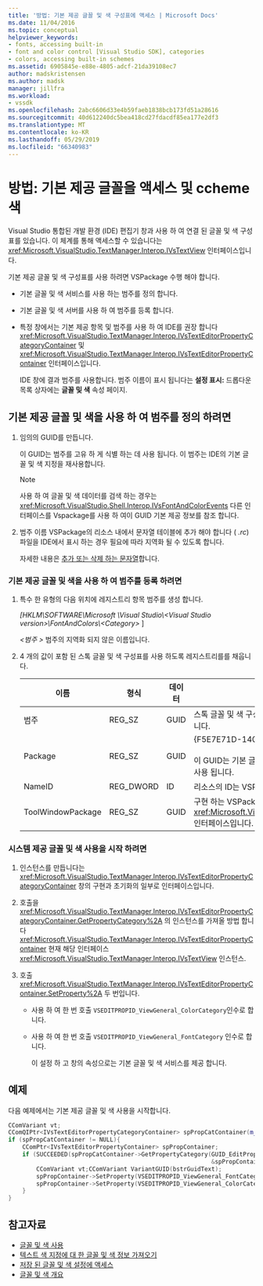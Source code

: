 ```yaml
---
title: '방법: 기본 제공 글꼴 및 색 구성표에 액세스 | Microsoft Docs'
ms.date: 11/04/2016
ms.topic: conceptual
helpviewer_keywords:
- fonts, accessing built-in
- font and color control [Visual Studio SDK], categories
- colors, accessing built-in schemes
ms.assetid: 6905845e-e88e-4805-adcf-21da39108ec7
author: madskristensen
ms.author: madsk
manager: jillfra
ms.workload:
- vssdk
ms.openlocfilehash: 2abc6606d33e4b59faeb1838bcb173fd51a28616
ms.sourcegitcommit: 40d612240dc5bea418cd27fdacdf85ea177e2df3
ms.translationtype: MT
ms.contentlocale: ko-KR
ms.lasthandoff: 05/29/2019
ms.locfileid: "66340983"
---
```

# <a name="how-to-access-the-built-in-fonts-and-color-ccheme"></a>방법: 기본 제공 글꼴을 액세스 및 ccheme 색
Visual Studio 통합된 개발 환경 (IDE) 편집기 창과 사용 하 여 연결 된 글꼴 및 색 구성표를 있습니다. 이 체계를 통해 액세스할 수 있습니다는 <xref:Microsoft.VisualStudio.TextManager.Interop.IVsTextView> 인터페이스입니다.

 기본 제공 글꼴 및 색 구성표를 사용 하려면 VSPackage 수행 해야 합니다.

- 기본 글꼴 및 색 서비스를 사용 하는 범주를 정의 합니다.

- 기본 글꼴 및 색 서버를 사용 하 여 범주를 등록 합니다.

- 특정 창에서는 기본 제공 항목 및 범주를 사용 하 여 IDE를 권장 합니다 <xref:Microsoft.VisualStudio.TextManager.Interop.IVsTextEditorPropertyCategoryContainer> 및 <xref:Microsoft.VisualStudio.TextManager.Interop.IVsTextEditorPropertyContainer> 인터페이스입니다.

  IDE 창에 결과 범주를 사용합니다. 범주 이름이 표시 됩니다는 **설정 표시:** 드롭다운 목록 상자에는 **글꼴 및 색** 속성 페이지.

## <a name="to-define-a-category-using-built-in-fonts-and-colors"></a>기본 제공 글꼴 및 색을 사용 하 여 범주를 정의 하려면

1. 임의의 GUID를 만듭니다.

     이 GUID는 범주를 고유 하 게 식별 하는 데 사용 됩니다. 이 범주는 IDE의 기본 글꼴 및 색 지정을 재사용합니다.

    > [!NOTE]
    > 사용 하 여 글꼴 및 색 데이터를 검색 하는 경우는 <xref:Microsoft.VisualStudio.Shell.Interop.IVsFontAndColorEvents> 다른 인터페이스를 Vspackage를 사용 하 여이 GUID 기본 제공 정보를 참조 합니다.

2. 범주 이름 VSPackage의 리소스 내에서 문자열 테이블에 추가 해야 합니다 ( *.rc*) 파일을 IDE에서 표시 하는 경우 필요에 따라 지역화 될 수 있도록 합니다.

     자세한 내용은 [추가 또는 삭제 하는 문자열](/cpp/windows/adding-or-deleting-a-string)합니다.

### <a name="to-register-a-category-using-built-in-fonts-and-colors"></a>기본 제공 글꼴 및 색을 사용 하 여 범주를 등록 하려면

1. 특수 한 유형의 다음 위치에 레지스트리 항목 범주를 생성 합니다.

     *[HKLM\SOFTWARE\Microsoft \Visual Studio\\\<Visual Studio version>\FontAndColors\\\<Category>* ]

     *\<범주 >* 범주의 지역화 되지 않은 이름입니다.

2. 4 개의 값이 포함 된 스톡 글꼴 및 색 구성표를 사용 하도록 레지스트리를를 채웁니다.

    |이름|형식|데이터|설명|
    |----------|----------|----------|-----------------|
    |범주|REG_SZ|GUID|스톡 글꼴 및 색 구성표를 포함 하는 범주를 식별 하는 임의의 GUID입니다.|
    |Package|REG_SZ|GUID|{F5E7E71D-1401-11D1-883B-0000F87579D2}<br /><br /> 이 GUID는 기본 글꼴 및 색 구성을 사용 하는 모든 Vspackage에서 사용 됩니다.|
    |NameID|REG_DWORD|ID|리소스의 ID는 VSPackage에서 지역화할 수 있는 범주 이름입니다.|
    |ToolWindowPackage|REG_SZ|GUID|구현 하는 VSPackage의 GUID는 <xref:Microsoft.VisualStudio.TextManager.Interop.IVsTextView> 인터페이스입니다.|

### <a name="to-initiate-the-use-of-system-provided-fonts-and-colors"></a>시스템 제공 글꼴 및 색 사용을 시작 하려면

1. 인스턴스를 만듭니다는 <xref:Microsoft.VisualStudio.TextManager.Interop.IVsTextEditorPropertyCategoryContainer> 창의 구현과 초기화의 일부로 인터페이스입니다.

2. 호출을 <xref:Microsoft.VisualStudio.TextManager.Interop.IVsTextEditorPropertyCategoryContainer.GetPropertyCategory%2A> 의 인스턴스를 가져올 방법 합니다 <xref:Microsoft.VisualStudio.TextManager.Interop.IVsTextEditorPropertyContainer> 현재 해당 인터페이스 <xref:Microsoft.VisualStudio.TextManager.Interop.IVsTextView> 인스턴스.

3. 호출 <xref:Microsoft.VisualStudio.TextManager.Interop.IVsTextEditorPropertyContainer.SetProperty%2A> 두 번입니다.

   - 사용 하 여 한 번 호출 `VSEDITPROPID_ViewGeneral_ColorCategory`인수로 합니다.

   - 사용 하 여 한 번 호출 `VSEDITPROPID_ViewGeneral_FontCategory` 인수로 합니다.

     이 설정 하 고 창의 속성으로는 기본 글꼴 및 색 서비스를 제공 합니다.

## <a name="example"></a>예제
 다음 예제에서는 기본 제공 글꼴 및 색 사용을 시작합니다.

```cpp
CComVariant vt;
CComQIPtr<IVsTextEditorPropertyCategoryContainer> spPropCatContainer(m_spView);
if (spPropCatContainer != NULL){
    CComPtr<IVsTextEditorPropertyContainer> spPropContainer;
    if (SUCCEEDED(spPropCatContainer->GetPropertyCategory(GUID_EditPropCategory_View_MasterSettings,
                                                          &spPropContainer))){
        CComVariant vt;CComVariant VariantGUID(bstrGuidText);
        spPropContainer->SetProperty(VSEDITPROPID_ViewGeneral_FontCategory, VariantGUID);
        spPropContainer->SetProperty(VSEDITPROPID_ViewGeneral_ColorCategory, VariantGUID);
    }
}
```

## <a name="see-also"></a>참고자료

- [글꼴 및 색 사용](../extensibility/using-fonts-and-colors.md)
- [텍스트 색 지정에 대 한 글꼴 및 색 정보 가져오기](../extensibility/getting-font-and-color-information-for-text-colorization.md)
- [저장 된 글꼴 및 색 설정에 액세스](../extensibility/accessing-stored-font-and-color-settings.md)
- [글꼴 및 색 개요](../extensibility/font-and-color-overview.md)